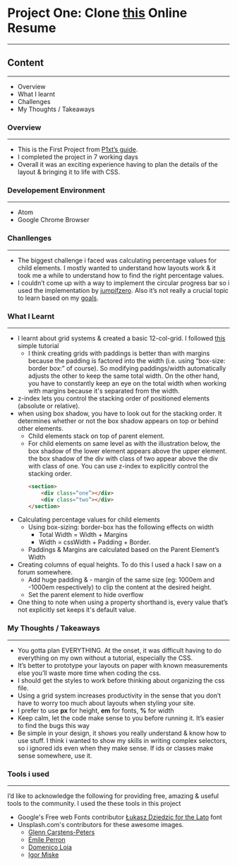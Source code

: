 # Project One: Clone [this](https://creativemarket.com/ikonome/686585-Material-Resume-Blue/screenshots/#screenshot2) Online Resume

***

## Content
***
* Overview
* What I learnt
* Challenges
* My Thoughts / Takeaways

### Overview
***
* This is the First Project from [P1xt’s guide](https://github.com/P1xt/p1xt-guides).
* I completed the project in 7 working days
* Overall it was an exciting experience having to plan the details of the layout & bringing it to life with CSS.

### Developement Environment
***
* Atom
* Google Chrome Browser

### Chanllenges
***
* The biggest challenge i faced was calculating percentage values for child elements. I mostly wanted to understand how layouts work & it took me a while to understand how to find the right percentage values.
* I couldn’t come up with a way to implement the circular progress bar so i used the implementation by [jumpifzero](https://www.cssscript.com/circular-progress-bar-plain-html-css). Also it’s not really a crucial topic to learn based on my [goals]().

### What I Learnt
***
* I learnt about grid systems & created a basic 12-col-grid. I followed [this](https://www.sitepoint.com/understanding-css-grid-systems/) simple tutorial
	* I think creating grids with paddings is better than with margins because the padding is factored into the width (i.e. using “box-size: border box:” of course). So modifying paddings/width automatically adjusts the other to keep the same total width. On the other hand, you have to constantly keep an eye on the total width when working with margins because it's separated from the width.
* z-index lets you control the stacking order of positioned elements (absolute or relative).
* when using box shadow, you have to look out for the stacking order. It determines whether or not the box shadow appears on top or behind other elements.
	* Child elements stack on top of parent element.
	* For child elements on same level as with the illustration below, the box shadow of the lower element appears above the upper element. the box shadow of the div with class of two appear above the div with class of one. You can use z-index to explicitly control the stacking order.
		```html
		<section>
			<div class=“one”></div>
			<div class=“two”></div>
		</section>
		```
* Calculating percentage values for child elements
	* Using box-sizing: border-box has the following effects on width
		* Total Width = Width + Margins
		* Width = cssWidth + Padding + Border.
	* Paddings & Margins are calculated based on the Parent Element’s Width
* Creating columns of equal heights. To do this I used a hack I saw on a forum somewhere.
	* Add huge padding & - margin of the same size (eg: 1000em and -1000em respectively) to clip the content at the desired height.
	* Set the parent element to hide overflow
* One thing to note when using a property shorthand is, every value that’s not explicitly set keeps it's default value.

### My Thoughts / Takeaways
***
* You gotta plan EVERYTHING. At the onset, it was difficult having to do everything on my own without a tutorial, especially the CSS.
* It’s better to prototype your layouts on paper with known measurements else you’ll waste more time when coding the css.
* I should get the styles to work before thinking about organizing the css file.
* Using a grid system increases productivity in the sense that you don’t have to worry too much about layouts when styling your site.
* I prefer to use **px** for height, **em** for fonts, **%** for width
* Keep calm, let the code make sense to you before running it. It’s easier to find the bugs this way
* Be simple in your design, it shows you really understand & know how to use stuff. I think i wanted to show my skills in writing complex selectors, so i ignored ids even when they make sense. If ids or classes make sense somewhere, use it.

### Tools i used
***
I’d like to acknowledge the following for providing free, amazing & useful tools to the community. I used the these tools in this project
* Google's Free web Fonts contributor [Łukasz Dziedzic for the Lato](https://fonts.google.com/specimen/Lato) font
* Unsplash.com's contributors for these awesome images.
	* [Glenn Carstens-Peters](https://unsplash.com/photos/npxXWgQ33ZQ)
	* [Émile Perron](https://unsplash.com/photos/xrVDYZRGdw4)
	* [Domenico Loia](https://unsplash.com/photos/hGV2TfOh0ns)
	* [Igor Miske](https://unsplash.com/photos/JVSgcV8_vb4)
